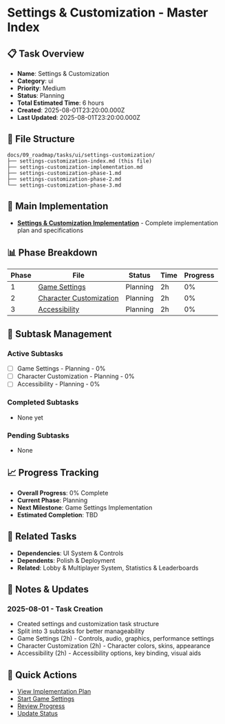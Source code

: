 # Settings & Customization - Master Index

## 📋 Task Overview
- **Name**: Settings & Customization
- **Category**: ui
- **Priority**: Medium
- **Status**: Planning
- **Total Estimated Time**: 6 hours
- **Created**: 2025-08-01T23:20:00.000Z
- **Last Updated**: 2025-08-01T23:20:00.000Z

## 📁 File Structure
```
docs/09_roadmap/tasks/ui/settings-customization/
├── settings-customization-index.md (this file)
├── settings-customization-implementation.md
├── settings-customization-phase-1.md
├── settings-customization-phase-2.md
└── settings-customization-phase-3.md
```

## 🎯 Main Implementation
- **[Settings & Customization Implementation](./settings-customization-implementation.md)** - Complete implementation plan and specifications

## 📊 Phase Breakdown
| Phase | File | Status | Time | Progress |
|-------|------|--------|------|----------|
| 1 | [Game Settings](./settings-customization-phase-1.md) | Planning | 2h | 0% |
| 2 | [Character Customization](./settings-customization-phase-2.md) | Planning | 2h | 0% |
| 3 | [Accessibility](./settings-customization-phase-3.md) | Planning | 2h | 0% |

## 🔄 Subtask Management
### Active Subtasks
- [ ] Game Settings - Planning - 0%
- [ ] Character Customization - Planning - 0%
- [ ] Accessibility - Planning - 0%

### Completed Subtasks
- None yet

### Pending Subtasks
- None

## 📈 Progress Tracking
- **Overall Progress**: 0% Complete
- **Current Phase**: Planning
- **Next Milestone**: Game Settings Implementation
- **Estimated Completion**: TBD

## 🔗 Related Tasks
- **Dependencies**: UI System & Controls
- **Dependents**: Polish & Deployment
- **Related**: Lobby & Multiplayer System, Statistics & Leaderboards

## 📝 Notes & Updates
### 2025-08-01 - Task Creation
- Created settings and customization task structure
- Split into 3 subtasks for better manageability
- Game Settings (2h) - Controls, audio, graphics, performance settings
- Character Customization (2h) - Character colors, skins, appearance
- Accessibility (2h) - Accessibility options, key binding, visual aids

## 🚀 Quick Actions
- [View Implementation Plan](./settings-customization-implementation.md)
- [Start Game Settings](./settings-customization-phase-1.md)
- [Review Progress](#progress-tracking)
- [Update Status](#notes--updates) 